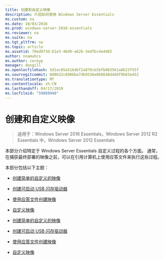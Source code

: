 ```yaml
---
title: 创建和自定义映像
description: 介绍如何使用 Windows Server Essentials
ms.custom: na
ms.date: 10/03/2016
ms.prod: windows-server-2016-essentials
ms.reviewer: na
ms.suite: na
ms.tgt_pltfrm: na
ms.topic: article
ms.assetid: 79ed973d-61e3-46d9-a626-3edfbc4e4d65
author: nnamuhcs
ms.author: coreyp
manager: dongill
ms.openlocfilehash: 5d1ec05a5164bf2a870cb5bfb083561a8b23f55f
ms.sourcegitcommit: 0d0b32c8986ba7db9536e0b8648d4ddf9b03e452
ms.translationtype: MT
ms.contentlocale: zh-CN
ms.lasthandoff: 04/17/2019
ms.locfileid: "59869948"
---
```

# <a name="creating-and-customizing-the-image"></a>创建和自定义映像

>适用于：Windows Server 2016 Essentials，Windows Server 2012 R2 Essentials 中，Windows Server 2012 Essentials

本部分介绍特定于 Windows Server Essentials 自定义过程的各个方面。 通常，在捕获最终部署的映像之前，可以在引用计算机上使用应答文件来执行这些过程。  
  
 本部分包括以下主题：  
  

-   [创建简单的自定义的映像](Create-a-Simple-Customized-Image.md)  
  
-   [创建可启动 USB 闪存驱动器](Create-a-Bootable-USB-Flash-Drive.md)  
  
-   [使用应答文件创建映像](Create-an-Image-By-Using-Answer-Files.md)  
  
-   [自定义映像](Customize-the-Image.md)

-   [创建简单的自定义的映像](../install/Create-a-Simple-Customized-Image.md)  
  
-   [创建可启动 USB 闪存驱动器](../install/Create-a-Bootable-USB-Flash-Drive.md)  
  
-   [使用应答文件创建映像](../install/Create-an-Image-By-Using-Answer-Files.md)  
  
-   [自定义映像](../install/Customize-the-Image.md)

